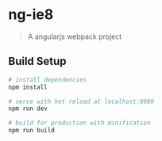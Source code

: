 # ng-ie8

> A angularjs webpack project

## Build Setup

``` bash
# install dependencies
npm install

# serve with hot reload at localhost:8080
npm run dev

# build for production with minification
npm run build